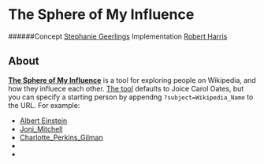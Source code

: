 # The Sphere of My Influence
######Concept [Stephanie Geerlings](https://twitter.com/geerlinger) Implementation [Robert Harris](https://twitter.com/trebor)


## About
[**The Sphere of My Influence**](http://treboresque.github.io/tsomi/) is a tool for exploring people on Wikipedia, and how they influece each other.  [The tool](http://treboresque.github.io/tsomi/) defaults to Joice Carol Oates, but you can specify a starting person by appendng `?subject=Wikipedia_Name` to the URL.  For example:

  - [Albert Einstein](http://treboresque.github.io/tsomi?subject=Albert_Einstein)
  - [Joni_Mitchell](http://treboresque.github.io/tsomi?subject=Joni_Mitchell)
  - [Charlotte_Perkins_Gilman](http://treboresque.github.io/tsomi?subject=Charlotte_Perkins_Gilman)
  - [](http://treboresque.github.io/tsomi?subject=)
  - [](http://treboresque.github.io/tsomi?subject=)

